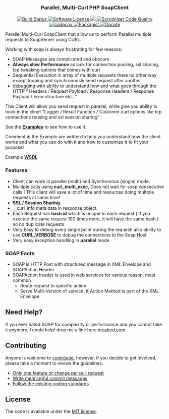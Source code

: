 <p align="center">
  <h3 align="center"> Parallel, Multi-Curl PHP SoapClient </h3>
  <p align="center">
    <a href="https://travis-ci.org/meabed/php-parallel-soap">
      <img src="https://img.shields.io/travis/meabed/php-parallel-soap.svg?branch=master&style=flat-square" alt="Build Status">
    </a>
    <a href="LICENSE.md">
      <img src="https://img.shields.io/badge/license-MIT-brightgreen.svg?style=flat-square" alt="Software License">
    </a>
    <a class="badge-align" href="https://www.codacy.com/app/meabed/php-parallel-soap">
      <img src="https://img.shields.io/codacy/grade/266923eec70e41418be8f981a5b4cefe.svg?style=flat-square"/>
    </a>        
    <a href="https://scrutinizer-ci.com/g/meabed/php-parallel-soap/?branch=master">
      <img src="https://img.shields.io/scrutinizer/g/meabed/php-parallel-soap/master.svg?style=flat-square" alt="Scrutinizer Code Quality">
    </a>
    <a href="https://codecov.io/gh/meabed/php-parallel-soap">
      <img src="https://img.shields.io/codecov/c/github/meabed/php-parallel-soap/master.svg?style=flat-square" alt="codecov">
    </a>
    <a href="https://packagist.org/packages/meabed/php-parallel-soap/">
      <img src="https://img.shields.io/packagist/dm/meabed/php-parallel-soap.svg?style=flat-square" alt="Packagist">
    </a>
    <a href="https://www.paypal.me/meabed">
      <img src="https://img.shields.io/badge/paypal-donate-179BD7.svg?style=flat-squares" alt="Donate">
    </a>
  </p>
</p>

Parallel Multi-Curl SoapClient that allow us to perform Parallel multiple requests to SoapServer using CURL.

Working with soap is always frustrating for few reasons:
- SOAP Messages are complicated and obscure
- **Always slow Performance** as lack for connection pooling, ssl sharing, tcp tweaking options that comes with curl
- Sequential Execution in array of multiple requests there no other way except looping and synchronously send request after another 
- debugging with ability to understand how and what goes through the HTTP " Headers / Request Payload / Response Headers / Response Payload / Error structure etc..."  

This Client will allow you send request in parallel, while give you ability to hook in the clinet "Logger / Result Function / Customer curl options like tcp connections reusing and ssl session sharing"  

See the [**Examples**](https://github.com/Meabed/php-parallel-soap/tree/master/example) to see how to use it.

 Comment in the Example are written to help you understand how the client works and what you can do with it and how to customize it to fit your purpose!

Example [**WSDL**](https://whispering-meadow-99755.herokuapp.com/wsdl.php)

### Features
- Client can work in parallel (multi) and Synchronous (single) mode.
- Multiple calls using **curl_multi_exec**, Does not wait for soap consecutive calls ! This client will save a lot of time and resources doing multiple requests at same time!
- **SSL / Session Sharing.**
- __curl_info meta data in response object.
- Each Request has **hash id** which is unique to each request ( If you execute the same request 100 times more, it will have the same hash ) so no duplicate requests
- Very Easy to debug every single point during the request! also ability to use **CURL_VERBOSE** to debug the connections to the Soap Host
- Very easy exception handling in **parallel** mode

### SOAP Facts
- SOAP is HTTP Post with structured message in XML Envelope and SOAPAction Header.
- SOAPAction header is used in web services for various reason, most common
    - Route request to specific action
    - Serve Multi-Version of service, if Action Method is part of the XML Envelope
   

## Need Help?
If you ever hated SOAP for complexity or performance and you cannot take it anymore, I could help! drop me a line here [meabed.com](http://meabed.com)


## Contributing

Anyone is welcome to [contribute](CONTRIBUTING.md), however, if you decide to get involved, please take a moment to review the guidelines:

* [Only one feature or change per pull request](CONTRIBUTING.md#only-one-feature-or-change-per-pull-request)
* [Write meaningful commit messages](CONTRIBUTING.md#write-meaningful-commit-messages)
* [Follow the existing coding standards](CONTRIBUTING.md#follow-the-existing-coding-standards)

## License

The code is available under the [MIT license](LICENSE.md).
